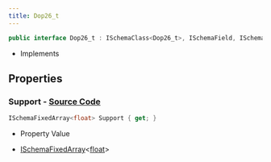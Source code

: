 ```yaml
---
title: Dop26_t
---
```


```csharp
public interface Dop26_t : ISchemaClass<Dop26_t>, ISchemaField, ISchemaClass, INativeHandle
```

- Implements

## Properties

### **Support** - [Source Code](https://github.com/swiftly-solution/swiftlys2/blob/main/managed/src/SwiftlyS2.Generated/Schemas/Interfaces/Dop26_t.cs#L16)

```csharp
ISchemaFixedArray<float> Support { get; }
```

- Property Value

- [ISchemaFixedArray](/docs/api/shared/schemas/ischemafixedarray-1)<[float](https://learn.microsoft.com/dotnet/api/system.single)>

